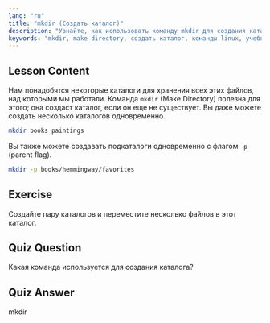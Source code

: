 ```yaml
---
lang: "ru"
title: "mkdir (Создать каталог)"
description: "Узнайте, как использовать команду mkdir для создания каталогов и подкаталогов в Linux. Это руководство для начинающих поможет вам эффективно организовать файлы."
keywords: "mkdir, make directory, создать каталог, команды linux, учебник linux, linux для начинающих, руководство linux"
---
```


## Lesson Content

Нам понадобятся некоторые каталоги для хранения всех этих файлов, над которыми мы работали. Команда `mkdir` (Make Directory) полезна для этого; она создаст каталог, если он еще не существует. Вы даже можете создать несколько каталогов одновременно.

```bash
mkdir books paintings
```

Вы также можете создавать подкаталоги одновременно с флагом `-p` (parent flag).

```bash
mkdir -p books/hemmingway/favorites
```

## Exercise

Создайте пару каталогов и переместите несколько файлов в этот каталог.

## Quiz Question

Какая команда используется для создания каталога?

## Quiz Answer

mkdir
